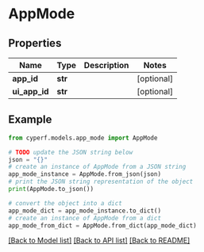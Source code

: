 # AppMode


## Properties

Name | Type | Description | Notes
------------ | ------------- | ------------- | -------------
**app_id** | **str** |  | [optional] 
**ui_app_id** | **str** |  | [optional] 

## Example

```python
from cyperf.models.app_mode import AppMode

# TODO update the JSON string below
json = "{}"
# create an instance of AppMode from a JSON string
app_mode_instance = AppMode.from_json(json)
# print the JSON string representation of the object
print(AppMode.to_json())

# convert the object into a dict
app_mode_dict = app_mode_instance.to_dict()
# create an instance of AppMode from a dict
app_mode_from_dict = AppMode.from_dict(app_mode_dict)
```
[[Back to Model list]](../README.md#documentation-for-models) [[Back to API list]](../README.md#documentation-for-api-endpoints) [[Back to README]](../README.md)


